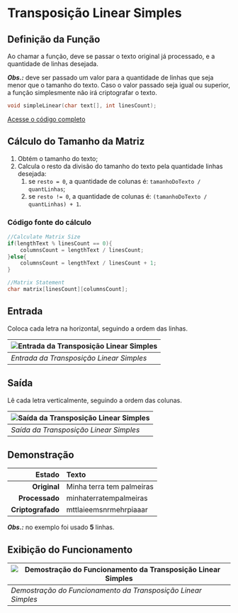 # Transposição Linear Simples

## Definição da Função

Ao chamar a função, deve se passar o texto original já processado, e a quantidade de linhas desejada.

***Obs.:*** deve ser passado um valor para a quantidade de linhas que seja menor que o tamanho do texto. Caso o valor passado seja igual ou superior, a função simplesmente não irá criptografar o texto.

```c
void simpleLinear(char text[], int linesCount);
```

[Acesse o código completo](https://github.com/DavidGomesh/cryptography-with-geometric-transpositions/blob/master/geometric-transpositions/simple-columnar.h)

## Cálculo do Tamanho da Matriz

1. Obtém o tamanho do texto;
1. Calcula o resto da divisão do tamanho do texto pela quantidade linhas desejada:
    1. se `resto = 0`, a quantidade de colunas é: `tamanhoDoTexto / quantLinhas`;
    1. se `resto != 0`, a quantidade de colunas é: `(tamanhoDoTexto / quantLinhas) + 1`.

### Código fonte do cálculo

```c
//Calculate Matrix Size
if(lengthText % linesCount == 0){
    columnsCount = lengthText / linesCount;
}else{
    columnsCount = lengthText / linesCount + 1;
}

//Matrix Statement
char matrix[linesCount][columnsCount];
```

## Entrada

Coloca cada letra na horizontal, seguindo a ordem das linhas.

| ![Entrada da Transposição Linear Simples](https://user-images.githubusercontent.com/65545355/89734164-ce246b00-da30-11ea-8a44-a9a89d9e87e1.jpg "Entrada da Transposição Linear Simples") |
|-|
| *Entrada da Transposição Linear Simples* |

## Saída

Lê cada letra verticalmente, seguindo a ordem das colunas.

| ![Saída da Transposição Linear Simples](https://user-images.githubusercontent.com/65545355/89734207-1b084180-da31-11ea-804c-95800e0b3758.jpg "Saída da Transposição Linear Simples") |
|-|
| *Saída da Transposição Linear Simples* |

## Demonstração

Estado | Texto
 -: | :-
**Original** | Minha terra tem palmeiras
**Processado** | minhaterratempalmeiras
**Criptografado** | mttlaieemsnrmehrpiaaar

***Obs.:*** no exemplo foi usado **5** linhas.

## Exibição do Funcionamento

| ![Demostração do Funcionamento da Transposição Linear Simples](https://user-images.githubusercontent.com/65545355/89734284-95d15c80-da31-11ea-91f6-e4808b260d9d.gif "Demostração do Funcionamento da Transposição Linear Simples") |
|-|
| *Demostração do Funcionamento da Transposição Linear Simples* |
